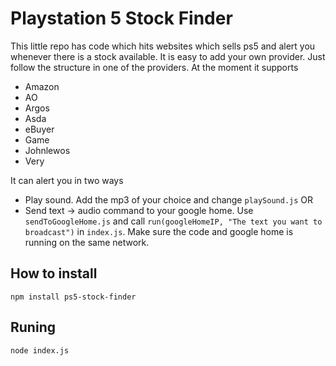 # Playstation 5 Stock Finder

This little repo has code which hits websites which sells ps5 and alert you whenever there is a stock available. It is easy to add your own provider. Just follow the structure in one of the providers. At the moment it supports

- Amazon
- AO
- Argos
- Asda
- eBuyer
- Game
- Johnlewos
- Very

It can alert you in two ways

- Play sound. Add the mp3 of your choice and change `playSound.js` OR
- Send text -> audio command to your google home. Use `sendToGoogleHome.js` and call `run(googleHomeIP, "The text you want to broadcast")` in `index.js`. Make sure the code and google home is running on the same network.

## How to install

```
npm install ps5-stock-finder
```

## Runing

```
node index.js
```
